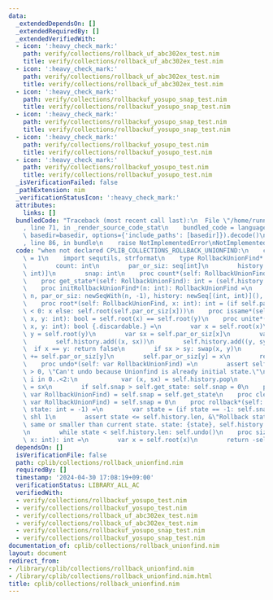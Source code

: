```yaml
---
data:
  _extendedDependsOn: []
  _extendedRequiredBy: []
  _extendedVerifiedWith:
  - icon: ':heavy_check_mark:'
    path: verify/collections/rollback_uf_abc302ex_test.nim
    title: verify/collections/rollback_uf_abc302ex_test.nim
  - icon: ':heavy_check_mark:'
    path: verify/collections/rollback_uf_abc302ex_test.nim
    title: verify/collections/rollback_uf_abc302ex_test.nim
  - icon: ':heavy_check_mark:'
    path: verify/collections/rollbackuf_yosupo_snap_test.nim
    title: verify/collections/rollbackuf_yosupo_snap_test.nim
  - icon: ':heavy_check_mark:'
    path: verify/collections/rollbackuf_yosupo_snap_test.nim
    title: verify/collections/rollbackuf_yosupo_snap_test.nim
  - icon: ':heavy_check_mark:'
    path: verify/collections/rollbackuf_yosupo_test.nim
    title: verify/collections/rollbackuf_yosupo_test.nim
  - icon: ':heavy_check_mark:'
    path: verify/collections/rollbackuf_yosupo_test.nim
    title: verify/collections/rollbackuf_yosupo_test.nim
  _isVerificationFailed: false
  _pathExtension: nim
  _verificationStatusIcon: ':heavy_check_mark:'
  attributes:
    links: []
  bundledCode: "Traceback (most recent call last):\n  File \"/home/runner/.local/lib/python3.10/site-packages/onlinejudge_verify/documentation/build.py\"\
    , line 71, in _render_source_code_stat\n    bundled_code = language.bundle(stat.path,\
    \ basedir=basedir, options={'include_paths': [basedir]}).decode()\n  File \"/home/runner/.local/lib/python3.10/site-packages/onlinejudge_verify/languages/nim.py\"\
    , line 86, in bundle\n    raise NotImplementedError\nNotImplementedError\n"
  code: "when not declared CPLIB_COLLECTIONS_ROLLBACK_UNIONFIND:\n    const CPLIB_COLLECTIONS_ROLLBACK_UNIONFIND*\
    \ = 1\n    import sequtils, strformat\n    type RollbackUnionFind* = object\n\
    \        count: int\n        par_or_siz: seq[int]\n        history: seq[(int,\
    \ int)]\n        snap: int\n    proc count*(self: RollbackUnionFind): int = self.count\n\
    \    proc get_state*(self: RollbackUnionFind): int = (self.history.len shr 1)\n\
    \    proc initRollbackUnionFind*(n: int): RollbackUnionFind =\n        RollbackUnionFind(count:\
    \ n, par_or_siz: newSeqWith(n, -1), history: newSeq[(int, int)](), snap: 0)\n\
    \    proc root*(self: RollbackUnionFind, x: int): int = (if self.par_or_siz[x]\
    \ < 0: x else: self.root(self.par_or_siz[x]))\n    proc issame*(self: RollbackUnionFind,\
    \ x, y: int): bool = self.root(x) == self.root(y)\n    proc unite*(self: var RollbackUnionFind,\
    \ x, y: int): bool {.discardable.} =\n        var x = self.root(x)\n        var\
    \ y = self.root(y)\n        var sx = self.par_or_siz[x]\n        var sy = self.par_or_siz[y]\n\
    \        self.history.add((x, sx))\n        self.history.add((y, sy))\n      \
    \  if x == y: return false\n        if sx > sy: swap(x, y)\n        self.par_or_siz[x]\
    \ += self.par_or_siz[y]\n        self.par_or_siz[y] = x\n        return true\n\
    \    proc undo*(self: var RollbackUnionFind) =\n        assert self.history.len\
    \ > 0, \"Can't undo because Unionfind is already initial state.\"\n        for\
    \ i in 0..<2:\n            var (x, sx) = self.history.pop\n            self.par_or_siz[x]\
    \ = sx\n        if self.snap > self.get_state: self.snap = 0\n    proc snapshot*(self:\
    \ var RollbackUnionFind) = self.snap = self.get_state\n    proc clear_snapshot*(self:\
    \ var RollbackUnionFind) = self.snap = 0\n    proc rollback*(self: var RollbackUnionFind,\
    \ state: int = -1) =\n        var state = (if state == -1: self.snap else: state)\
    \ shl 1\n        assert state <= self.history.len, &\"Rollback state must be the\
    \ same or smaller than current state. state: {state}, self.history.len: {self.history.len}\"\
    \n        while state < self.history.len: self.undo()\n    proc siz*(self: RollbackUnionFind,\
    \ x: int): int =\n        var x = self.root(x)\n        return -self.par_or_siz[x]\n"
  dependsOn: []
  isVerificationFile: false
  path: cplib/collections/rollback_unionfind.nim
  requiredBy: []
  timestamp: '2024-04-30 17:08:19+09:00'
  verificationStatus: LIBRARY_ALL_AC
  verifiedWith:
  - verify/collections/rollbackuf_yosupo_test.nim
  - verify/collections/rollbackuf_yosupo_test.nim
  - verify/collections/rollback_uf_abc302ex_test.nim
  - verify/collections/rollback_uf_abc302ex_test.nim
  - verify/collections/rollbackuf_yosupo_snap_test.nim
  - verify/collections/rollbackuf_yosupo_snap_test.nim
documentation_of: cplib/collections/rollback_unionfind.nim
layout: document
redirect_from:
- /library/cplib/collections/rollback_unionfind.nim
- /library/cplib/collections/rollback_unionfind.nim.html
title: cplib/collections/rollback_unionfind.nim
---
```

